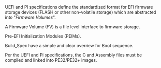 UEFI and PI specifications define the standardized format for EFI firmware storage
devices (FLASH or other non-volatile storage) which are abstracted into "*Firmware Volumes*".

A Firmware Volume (FV) is a file level interface to firmware storage.

Pre-EFI
Initialization Modules (PEIMs).

Build_Spec have a simple and clear overriew for Boot sequence.

Per the UEFI and PI specifications,
the C and Assembly files must be compiled and linked into PE32/PE32+ images.
